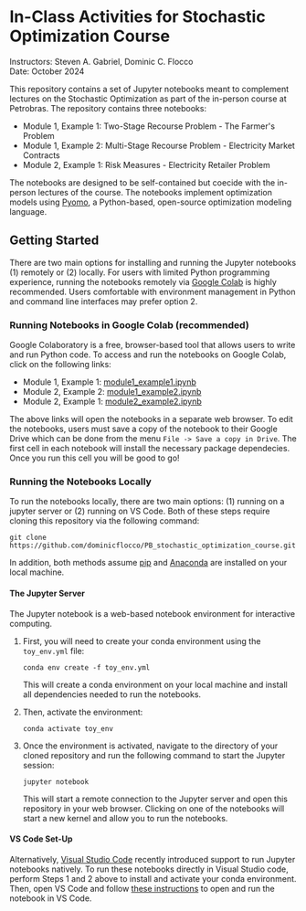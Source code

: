 # In-Class Activities for Stochastic Optimization Course
Instructors: Steven A. Gabriel, Dominic C. Flocco\
Date: October 2024

This repository contains a set of Jupyter notebooks meant to complement lectures on the Stochastic Optimization as part of the in-person course at Petrobras. The repository contains three notebooks:
* Module 1, Example 1: Two-Stage Recourse Problem - The Farmer's Problem
* Module 1, Example 2: Multi-Stage Recourse Problem - Electricity Market Contracts
* Module 2, Example 1: Risk Measures - Electricity Retailer Problem

The notebooks are designed to be self-contained but coecide with the in-person lectures of the course. The notebooks implement optimization models using [Pyomo](http://www.pyomo.org), a Python-based, open-source optimization modeling language. 

## Getting Started

There are two main options for installing and running the Jupyter notebooks (1) remotely or (2) locally. For users with limited Python programming experience, running the notebooks remotely via [Google Colab](https://colab.research.google.com) is highly recommended. Users comfortable with environment management in Python and command line interfaces may prefer option 2. 

### Running Notebooks in Google Colab (recommended)

Google Colaboratory is a free, browser-based tool that allows users to write and run Python code. To access and run the notebooks on Google Colab, click on the following links: 
* Module 1, Example 1: [module1_example1.ipynb](https://colab.research.google.com/drive/12M7ISAzhnRoAzE0tc8rzz0EA3x_gN9Cc?usp=sharing)
* Module 2, Example 2: [module1_example2.ipynb](https://colab.research.google.com/drive/1fH9Et94IFkfjqeksw_4Q8hUQrgk1M7zK?usp=sharing)
* Module 2, Example 1: [module2_example2.ipynb](https://colab.research.google.com/drive/1-RO5FpAucHQ5xoRY4FVY48a9_HjLtWMV?usp=sharing)

The above links will open the notebooks in a separate web browser. To edit the notebooks, users must save a copy of the notebook to their Google Drive which can be done from the menu `File -> Save a copy in Drive`. The first cell in each notebook will install the necessary package dependecies. Once you run this cell you will be good to go! 

### Running the Notebooks Locally 

To run the notebooks locally, there are two main options: (1) running on a jupyter server or (2) running on VS Code. Both of these steps require cloning this repository via the following command: 

```
git clone https://github.com/dominicflocco/PB_stochastic_optimization_course.git
```
In addition, both methods assume [pip](https://pip.readthedocs.io/en/stable/installing/) and [Anaconda](https://docs.conda.io/projects/conda/en/latest/user-guide/install/index.html) are installed on your local machine. 

#### The Jupyter Server  
The Jupyter notebook is a web-based notebook environment for interactive computing. 

1. First, you will need to create your conda environment using the `toy_env.yml` file:
    ```
    conda env create -f toy_env.yml
    ``` 
    This will create a conda environment on your local machine and install all dependencies needed to run the notebooks. 

2. Then, activate the environment: 
    ```
    conda activate toy_env
    ```
    
3. Once the environment is activated, navigate to the directory of your cloned repository and run the following command to start the Jupyter session: 
    ```
    jupyter notebook
    ```
    This will start a remote connection to the Jupyter server and open this repository in your web browser. Clicking on one of the notebooks will start a new kernel and allow you to run the notebooks.



#### VS Code Set-Up
Alternatively, [Visual Studio Code](https://code.visualstudio.com)  recently introduced support to run Jupyter notebooks natively. To run these notebooks directly in Visual Studio code, perform Steps 1 and 2 above to install and activate your conda environment. Then, open VS Code and follow [these instructions](https://code.visualstudio.com/docs/datascience/jupyter-notebooks) to open and run the notebook in VS Code.



